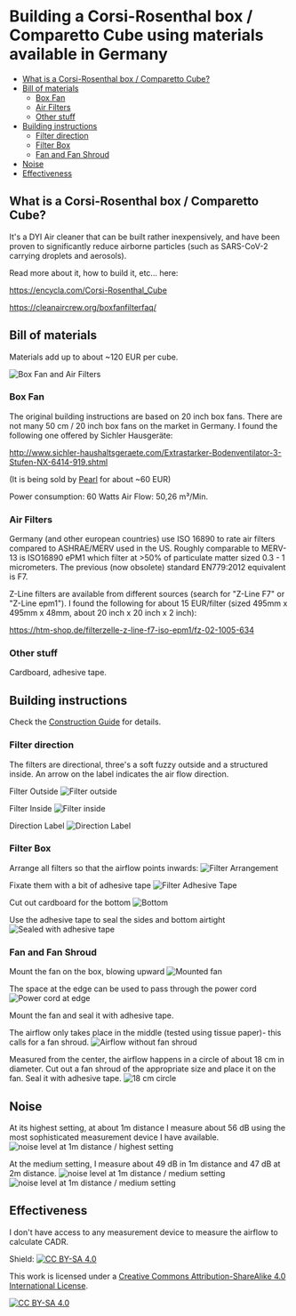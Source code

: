 # Building a Corsi-Rosenthal box / Comparetto Cube using materials available in Germany <!-- omit in toc -->

- [What is a Corsi-Rosenthal box / Comparetto Cube?](#what-is-a-corsi-rosenthal-box--comparetto-cube)
- [Bill of materials](#bill-of-materials)
  - [Box Fan](#box-fan)
  - [Air Filters](#air-filters)
  - [Other stuff](#other-stuff)
- [Building instructions](#building-instructions)
  - [Filter direction](#filter-direction)
  - [Filter Box](#filter-box)
  - [Fan and Fan Shroud](#fan-and-fan-shroud)
- [Noise](#noise)
- [Effectiveness](#effectiveness)



## What is a Corsi-Rosenthal box / Comparetto Cube?

It's a DYI Air cleaner that can be built rather inexpensively, and have been proven to significantly reduce airborne particles (such as SARS-CoV-2 carrying droplets and aerosols).

Read more about it, how to build it, etc... here:

https://encycla.com/Corsi-Rosenthal_Cube

https://cleanaircrew.org/boxfanfilterfaq/ 


## Bill of materials

Materials add up to about ~120 EUR per cube.

![Box Fan and Air Filters](images/IMG_0870.jpeg)

### Box Fan

The original building instructions are based on 20 inch box fans. There are not many 50 cm / 20 inch box fans on the market in Germany. I found the following one offered by Sichler Hausgeräte:

http://www.sichler-haushaltsgeraete.com/Extrastarker-Bodenventilator-3-Stufen-NX-6414-919.shtml 

(It is being sold by [Pearl](https://www.pearl.de/a-NX6414-3033.shtml) for about ~60 EUR)

Power consumption: 60 Watts
Air Flow: 50,26 m³/Min.


### Air Filters

Germany (and other european countries) use ISO 16890 to rate air filters compared to ASHRAE/MERV used in the US. Roughly comparable to MERV-13 is ISO16890 ePM1 which filter at >50% of particulate matter sized 0.3 - 1 micrometers. The previous (now obsolete) standard EN779:2012 equivalent is F7.

Z-Line filters are available from different sources (search for "Z-Line F7" or "Z-Line epm1"). 
I found the following for about 15 EUR/filter (sized 495mm x 495mm x 48mm, about 20 inch x 20 inch x 2 inch):

https://htm-shop.de/filterzelle-z-line-f7-iso-epm1/fz-02-1005-634


### Other stuff

Cardboard, adhesive tape.



## Building instructions

Check the [Construction Guide](https://encycla.com/Corsi-Rosenthal_Cube#construction-guide) for details.

### Filter direction

The filters are directional, three's a soft fuzzy outside and a structured inside. An arrow on the label indicates the air flow direction.

Filter Outside
![Filter outside](images/IMG_0872.jpeg)

Filter Inside
![Filter inside](images/IMG_0871.jpeg)

Direction Label
![Direction Label](images/IMG_0873.jpeg)


### Filter Box

Arrange all filters so that the airflow points inwards:
![Filter Arrangement](images/IMG_0874.jpeg)

Fixate them with a bit of adhesive tape
![Filter Adhesive Tape](images/IMG_0875.jpeg)

Cut out cardboard for the bottom
![Bottom](images/IMG_0876.jpeg)

Use the adhesive tape to seal the sides and bottom  airtight
![Sealed with adhesive tape](images/IMG_0877.jpeg)


### Fan and Fan Shroud

Mount the fan on the box, blowing upward
![Mounted fan](images/IMG_0880.jpeg)

The space at the edge can be used to pass through the power cord
![Power cord at edge](images/IMG_0879.jpeg)

Mount the fan and seal it with adhesive tape.

The airflow only takes place in the middle (tested using tissue paper)- this calls for a fan shroud.
![Airflow without fan shroud](images/IMG_0882.jpeg)

Measured from the center, the airflow happens in a circle of about 18 cm in diameter. Cut out a fan shroud of the appropriate size and place it on the fan. Seal it with adhesive tape.
![18 cm circle](images/IMG_0885.jpeg)


## Noise

At its highest setting, at about 1m distance I measure about 56 dB using the most sophisticated measurement device I have available.
![noise level at 1m distance / highest setting](images/IMG_0890.jpeg)

At the medium setting, I measure about 49 dB in 1m distance and 47 dB at 2m distance.
![noise level at 1m distance / medium setting](images/IMG_0891.jpeg)
![noise level at 1m distance / medium setting](images/IMG_0892.jpeg)


## Effectiveness

I don't have access to any measurement device to measure the airflow to calculate CADR.





Shield: [![CC BY-SA 4.0][cc-by-sa-shield]][cc-by-sa]

This work is licensed under a
[Creative Commons Attribution-ShareAlike 4.0 International License][cc-by-sa].

[![CC BY-SA 4.0][cc-by-sa-image]][cc-by-sa]

[cc-by-sa]: http://creativecommons.org/licenses/by-sa/4.0/
[cc-by-sa-image]: https://licensebuttons.net/l/by-sa/4.0/88x31.png
[cc-by-sa-shield]: https://img.shields.io/badge/License-CC%20BY--SA%204.0-lightgrey.svg

